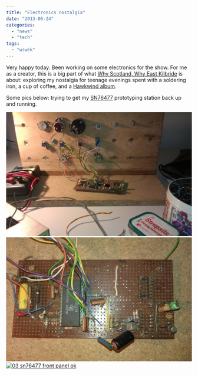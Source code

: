 ```yaml
---
title: "Electronics nostalgia"
date: "2013-06-24"
categories: 
  - "news"
  - "tech"
tags: 
  - "wswek"
---
```


Very happy today. Been working on some electronics for the show. For me as a creator, this is a big part of what [Why Scotland, Why East Kilbride](http://on.fb.me/19l63CT) is about: exploring my nostalgia for teenage evenings spent with a soldering iron, a cup of coffee, and a [Hawkwind album](http://www.discogs.com/Hawkwind-Warrior-On-The-Edge-Of-Time/master/28179).

Some pics below: trying to get my [SN76477](http://en.wikipedia.org/wiki/Texas_Instruments_SN76477) prototyping station back up and running.

[![01 sn76477 overview](images/02-sn76477-board-good.jpg)![02 sn76477 board good](images/03-sn76477-front-panel-ok.jpg)![03 sn76477 front panel ok](http://tedthetrumpet.files.wordpress.com/2013/06/03-sn76477-front-panel-ok.jpg?w=630)](http://tedthetrumpet.files.wordpress.com/2013/06/01-sn76477-overview.jpg)
